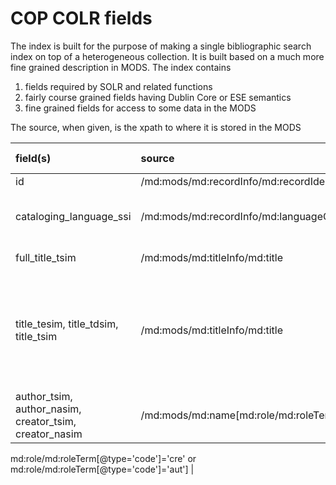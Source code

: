# COP COLR fields

The index is built for the purpose of making a single bibliographic search index on top of a heterogeneous collection.
It is built based on a much more fine grained description in MODS.
The index contains 

1. fields required by SOLR and related functions
2. fairly course grained fields having Dublin Core or ESE semantics
3. fine grained fields for access to some data in the MODS

The source, when given, is the xpath to where it is stored in the MODS

| field(s) | source | value examples | semantics | purpose |
|:---------|:-------|:----------|:--------|:--------|
| id | /md:mods/md:recordInfo/md:recordIdentifier |
| cataloging_language_ssi | /md:mods/md:recordInfo/md:languageOfCataloging/md:languageTerm | 'da' or 'en' | default language for strings in the record ||
| full_title_tsim | /md:mods/md:titleInfo/md:title || All titles concatenated |
| title_tesim, title_tdsim, title_tsim | /md:mods/md:titleInfo/md:title | Lists of all titles in English (tesim), Danish (tdsim) or other languages (tsim) | Isn't used in any clever way |
| author_tsim, author_nasim, creator_tsim, creator_nasim | /md:mods/md:name[md:role/md:roleTerm[@type='text']='creator' or 
md:role/md:roleTerm[@type='code']='cre' or
md:role/md:roleTerm[@type='code']='aut']  |



